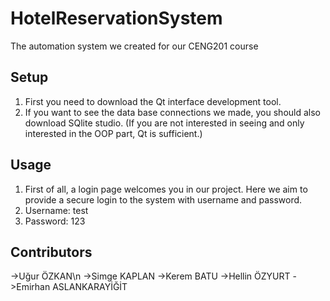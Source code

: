 # HotelReservationSystem
The automation system we created for our CENG201 course

## Setup 

1. First you need to download the Qt interface development tool.
2. If you want to see the data base connections we made, you should also download SQlite studio.
 (If you are not interested in seeing and only interested in the OOP part, Qt is sufficient.)

## Usage

1. First of all, a login page welcomes you in our project. Here we aim to provide a secure login to the system with username and password.
2. Username: test
3. Password: 123

## Contributors

->Uğur ÖZKAN\n
->Simge KAPLAN
->Kerem BATU
->Hellin ÖZYURT
->Emirhan ASLANKARAYİĞİT
